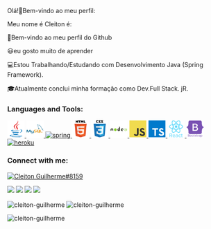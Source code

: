 Olá!👋Bem-vindo ao meu perfil:

Meu nome é Cleiton é:

🎉Bem-vindo ao meu perfil do Github

😃eu gosto muito de aprender

💻Estou Trabalhando/Estudando com Desenvolvimento Java (Spring Framework).

🎓Atualmente conclui minha formação como Dev.Full Stack. jR.


<h3 align="left">Languages and Tools:</h3>
<a href="https://www.java.com" target="_blank" rel="noreferrer"> <img src="https://raw.githubusercontent.com/devicons/devicon/master/icons/java/java-original.svg" alt="java" width="40" height="40"/> </a> <a href="https://www.mysql.com/" target="_blank" rel="noreferrer"> <img src="https://raw.githubusercontent.com/devicons/devicon/master/icons/mysql/mysql-original-wordmark.svg" alt="mysql" width="40" height="40"/> </a> <a href="https://spring.io/" target="_blank" rel="noreferrer"> <img src="https://www.vectorlogo.zone/logos/springio/springio-icon.svg" alt="spring" width="40" height="40"/>  <a href="https://www.w3.org/html/" target="_blank" rel="noreferrer"> <img src="https://raw.githubusercontent.com/devicons/devicon/master/icons/html5/html5-original-wordmark.svg" alt="html5" width="40" height="40"/> </a> </a> <a href="https://www.w3schools.com/css/" target="_blank" rel="noreferrer"> <img src="https://raw.githubusercontent.com/devicons/devicon/master/icons/css3/css3-original-wordmark.svg" alt="css3" width="40" height="40"/> </a> <a href="https://nodejs.org" target="_blank" rel="noreferrer"> <img src="https://raw.githubusercontent.com/devicons/devicon/master/icons/nodejs/nodejs-original-wordmark.svg" alt="nodejs" width="40" height="40"/> </a>  <a href="https://developer.mozilla.org/en-US/docs/Web/JavaScript" target="_blank" rel="noreferrer"> <img src="https://raw.githubusercontent.com/devicons/devicon/master/icons/javascript/javascript-original.svg" alt="javascript" width="40" height="40"/> </a>  <a href="https://www.typescriptlang.org/" target="_blank" rel="noreferrer"> <img src="https://raw.githubusercontent.com/devicons/devicon/master/icons/typescript/typescript-original.svg" alt="typescript" width="40" height="40"/> </a>
<a href="https://reactjs.org/" target="_blank" rel="noreferrer"> <img src="https://raw.githubusercontent.com/devicons/devicon/master/icons/react/react-original-wordmark.svg" alt="react" width="40" height="40"/> </a> <a href="https://getbootstrap.com" target="_blank" rel="noreferrer"> <img src="https://raw.githubusercontent.com/devicons/devicon/master/icons/bootstrap/bootstrap-plain-wordmark.svg" alt="bootstrap" width="40" height="40"/> </a> 
<a href="https://heroku.com" target="_blank" rel="noreferrer"> <img src="https://www.vectorlogo.zone/logos/heroku/heroku-icon.svg" alt="heroku" width="40" height="40"/> </a> </p>

<h3 align="left">Connect with me:</h3>
<p align="left">
  
<a href="https://discord.gg/Cleiton Guilherme#8159" target="blank"><img align="center" src="https://raw.githubusercontent.com/rahuldkjain/github-profile-readme-generator/master/src/images/icons/Social/discord.svg" alt="Cleiton Guilherme#8159" height="30" width="40" /></a>
</p>

 <a href="https://www.linkedin.com/in/cleiton-Guilherme/-45875016a" target="_blank"><img src="https://img.shields.io/badge/-LinkedIn-%230077B5?style=for-the-badge&logo=linkedin&logoColor=white" target="_blank"></a> <a href="https://instagram.com/cleiton_sillva3" target="_blank"><img src="https://img.shields.io/badge/-Instagram-%23E4405F?style=for-the-badge&logo=instagram&logoColor=white" target="_blank"></a> <a href="https://discord.gg/Cleiton Guilherme#8159" target="_blank"><img src="https://img.shields.io/badge/Discord-7289DA?style=for-the-badge&logo=discord&logoColor=white" target="_blank"></a> <a href = "mailto:cleiton.sillva81@gmail.com"><img src="https://img.shields.io/badge/-Gmail-%23333?style=for-the-badge&logo=gmail&logoColor=white" target="_blank"></a>
 

<img align="center" src="https://github-readme-stats.vercel.app/api?username=cleiton-guilherme&show_icons=true&locale=en&theme=dracula" alt="cleiton-guilherme" /> <img align="center" src="https://github-readme-streak-stats.herokuapp.com/?user=cleiton-guilherme&theme=dracula" alt="cleiton-guilherme" />

<div align="center">
<p>&nbsp;<img align="left" src="https://github-readme-stats.vercel.app/api/top-langs?username=cleiton-guilherme&show_icons=true&locale=en&layout=compact&theme=tokyonight" alt="cleiton-guilherme" /></p>
</div>
